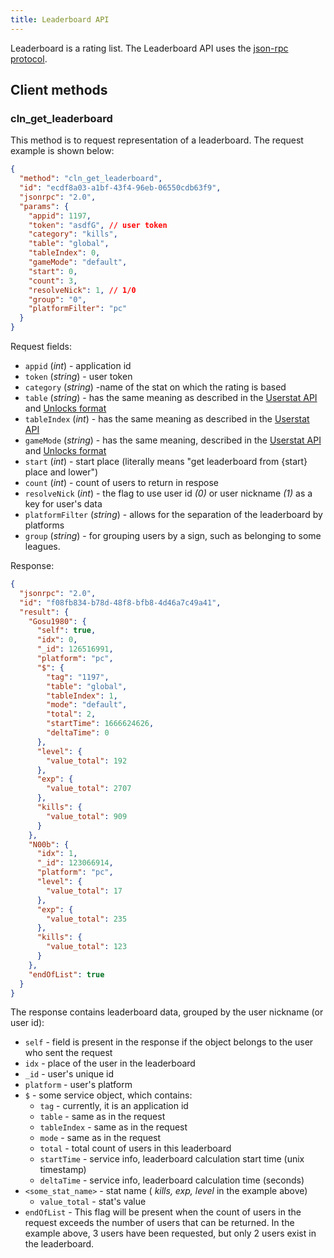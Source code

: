 ```yaml
---
title: Leaderboard API
---
```


Leaderboard is a rating list. The Leaderboard API uses the [json-rpc protocol](https://www.jsonrpc.org/specification).

## Client methods

### cln_get_leaderboard

This method is to request representation of a leaderboard. The request example is shown below:

```json
{
  "method": "cln_get_leaderboard",
  "id": "ecdf8a03-a1bf-43f4-96eb-06550cdb63f9",
  "jsonrpc": "2.0",
  "params": {
    "appid": 1197,
    "token": "asdfG", // user token
    "category": "kills",
    "table": "global",
    "tableIndex": 0,
    "gameMode": "default",
    "start": 0,
    "count": 3,
    "resolveNick": 1, // 1/0
    "group": "0",
    "platformFilter": "pc"
  }
}
```
Request fields:

- `appid` (_int_) - application id
- `token` (_string_) - user token
- `category` (_string_) -name of the stat on which the rating is based
- `table` (_string_) - has the same meaning as described in the [Userstat API](userstat-api.md#common-params) and [Unlocks format](../configs-format/unlocks-config-format.md#unlocks-format)
- `tableIndex` (_int_) - has the same meaning as described in the [Userstat API](userstat-api.md#common-params)
- `gameMode` (_string_) - has the same meaning, described in the [Userstat API](userstat-api.md#common-params) and [Unlocks format](../configs-format/unlocks-config-format.md#unlocks-format)
- `start` (_int_) - start place (literally means "get leaderboard from \{start\} place and lower")
- `count` (_int_) - count of users to return in respose
- `resolveNick` (_int_) - the flag to use user id _(0)_ or user nickname _(1)_ as a key for user's data
- `platformFilter` (_string_) - allows for the separation of the leaderboard by platforms
- `group` (_string_) - for grouping users by a sign, such as belonging to some leagues.

Response:

```json
{
  "jsonrpc": "2.0",
  "id": "f08fb834-b78d-48f8-bfb8-4d46a7c49a41",
  "result": {
    "Gosu1980": {
      "self": true,
      "idx": 0,
      "_id": 126516991,
      "platform": "pc",
      "$": {
        "tag": "1197",
        "table": "global",
        "tableIndex": 1,
        "mode": "default",
        "total": 2,
        "startTime": 1666624626,
        "deltaTime": 0
      },
      "level": {
        "value_total": 192
      },
      "exp": {
        "value_total": 2707
      },
      "kills": {
        "value_total": 909
      }
    },
    "N00b": {
      "idx": 1,
      "_id": 123066914,
      "platform": "pc",
      "level": {
        "value_total": 17
      },
      "exp": {
        "value_total": 235
      },
      "kills": {
        "value_total": 123
      }
    },
    "endOfList": true
  }
}
```

The response contains leaderboard data, grouped by the user nickname (or user id):

- `self` - field is present in the response if the object belongs to the user who sent the request
- `idx` - place of the user in the leaderboard
- `_id` - user's unique id
- `platform` - user's platform
- `$` - some service object, which contains:
  - `tag` - currently, it is an application id
  - `table` - same as in the request
  - `tableIndex` - same as in the request
  - `mode` - same as in the request
  - `total` - total count of users in this leaderboard
  - `startTime` - service info, leaderboard calculation start time (unix timestamp)
  - `deltaTime` - service info, leaderboard calculation time (seconds)
- `<some_stat_name>` - stat name ( _kills, exp, level_ in the example above)
  - `value_total` - stat's value
- `endOfList` - This flag will be present when the count of users in the request exceeds the number of users that can be returned. In the example above, 3 users have been requested, but only 2 users exist in the leaderboard.
